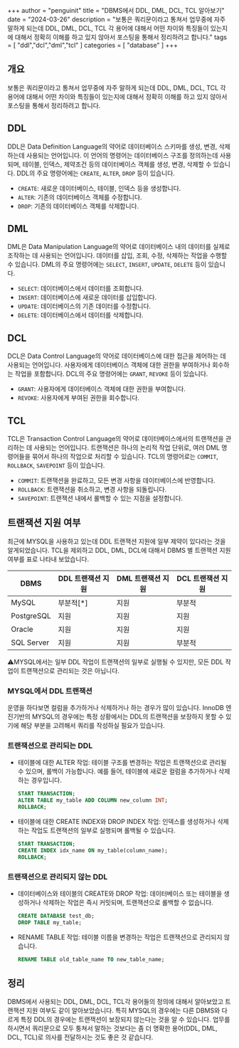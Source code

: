 +++
author = "penguinit"
title = "DBMS에서 DDL, DML, DCL, TCL 알아보기"
date = "2024-03-26"
description = "보통은 쿼리문이라고 통쳐서 업무중에 자주 말하게 되는데 DDL, DML, DCL, TCL 각 용어에 대해서 어떤 차이와 특징들이 있는지에 대해서 정확히 이해를 하고 있지 않아서 포스팅을 통해서 정리하려고 합니다."
tags = [
"ddl","dcl","dml","tcl"
]
categories = [
"database"
]
+++

## 개요

보통은 쿼리문이라고 통쳐서 업무중에 자주 말하게 되는데 DDL, DML, DCL, TCL 각 용어에 대해서 어떤 차이와 특징들이 있는지에 대해서 정확히 이해를 하고 있지 않아서 포스팅을 통해서 정리하려고 합니다.

## DDL

DDL은 Data Definition Language의 약어로 데이터베이스 스키마를 생성, 변경, 삭제하는데 사용되는 언어입니다. 이 언어의 명령어는 데이터베이스 구조를 정의하는데 사용되며, 테이블, 인덱스, 제약조건 등의 데이터베이스 객체를 생성, 변경, 삭제할 수 있습니다. DDL의 주요 명령어에는 `CREATE`, `ALTER`, `DROP` 등이 있습니다.

- `CREATE`: 새로운 데이터베이스, 테이블, 인덱스 등을 생성합니다.
- `ALTER`: 기존의 데이터베이스 객체를 수정합니다.
- `DROP`: 기존의 데이터베이스 객체를 삭제합니다.

## DML

DML은 Data Manipulation Language의 약어로 데이터베이스 내의 데이터를 실제로 조작하는 데 사용되는 언어입니다. 데이터를 삽입, 조회, 수정, 삭제하는 작업을 수행할 수 있습니다. DML의 주요 명령어에는 `SELECT`, `INSERT`, `UPDATE`, `DELETE` 등이 있습니다.

- `SELECT`: 데이터베이스에서 데이터를 조회합니다.
- `INSERT`: 데이터베이스에 새로운 데이터를 삽입합니다.
- `UPDATE`: 데이터베이스의 기존 데이터를 수정합니다.
- `DELETE`: 데이터베이스에서 데이터를 삭제합니다.

## DCL

DCL은 Data Control Language의 약어로 데이터베이스에 대한 접근을 제어하는 데 사용되는 언어입니다. 사용자에게 데이터베이스 객체에 대한 권한을 부여하거나 회수하는 작업을 포함합니다. DCL의 주요 명령어에는 `GRANT`, `REVOKE` 등이 있습니다.

- `GRANT`: 사용자에게 데이터베이스 객체에 대한 권한을 부여합니다.
- `REVOKE`: 사용자에게 부여된 권한을 회수합니다.

## TCL

TCL은 Transaction Control Language의 약어로 데이터베이스에서의 트랜잭션을 관리하는 데 사용되는 언어입니다. 트랜잭션은 하나의 논리적 작업 단위로, 여러 DML 명령어들을 묶어서 하나의 작업으로 처리할 수 있습니다. TCL의 명령어로는 `COMMIT`, `ROLLBACK`, `SAVEPOINT` 등이 있습니다.

- `COMMIT`: 트랜잭션을 완료하고, 모든 변경 사항을 데이터베이스에 반영합니다.
- `ROLLBACK`: 트랜잭션을 취소하고, 변경 사항을 되돌립니다.
- `SAVEPOINT`: 트랜잭션 내에서 롤백할 수 있는 지점을 설정합니다.

## 트랜잭션 지원 여부

최근에 MYSQL을 사용하고 있는데 DDL 트랜잭션 지원에 일부 제약이 있다라는 것을 알게되었습니다. TCL을 제외하고 DDL, DML, DCL에 대해서 DBMS 별 트랜잭션 지원 여부를 표로 나타내 보았습니다.

| DBMS       | DDL 트랜잭션 지원 | DML 트랜잭션 지원 | DCL 트랜잭션 지원 |
|------------|-------------|-------------|-------------|
| MySQL      | 부분적[*]      | 지원          | 부분적         |
| PostgreSQL | 지원          | 지원          | 지원          |
| Oracle     | 지원          | 지원          | 지원          |
| SQL Server | 지원          | 지원          | 부분적         |

⚠️MYSQL에서는 일부 DDL 작업이 트랜잭션의 일부로 실행될 수 있지만, 모든 DDL 작업이 트랜잭션으로 관리되는 것은 아닙니다.

### MYSQL에서 DDL 트랜잭션

운영을 하다보면 컬럼을 추가하거나 삭제하거나 하는 경우가 많이 있습니다. InnoDB 엔진기반의 MYSQL의 경우에는 특정 상황에서는 DDL의 트랜잭션을 보장하지 못할 수 있기에 해당 부분을 고려해서 쿼리를 작성하실 필요가 있습니다.

### 트랜잭션으로 관리되는 DDL

- 테이블에 대한 ALTER 작업: 테이블 구조를 변경하는 작업은 트랜잭션으로 관리될 수 있으며, 롤백이 가능합니다. 예를 들어, 테이블에 새로운 컬럼을 추가하거나 삭제하는 경우입니다.

    ```sql
    START TRANSACTION;
    ALTER TABLE my_table ADD COLUMN new_column INT;
    ROLLBACK;
    ```

- 테이블에 대한 CREATE INDEX와 DROP INDEX 작업: 인덱스를 생성하거나 삭제하는 작업도 트랜잭션의 일부로 실행되며 롤백될 수 있습니다.

    ```sql
    START TRANSACTION;
    CREATE INDEX idx_name ON my_table(column_name);
    ROLLBACK;
    ```


### 트랜잭션으로 관리되지 않는 DDL

- 데이터베이스와 테이블의 CREATE와 DROP 작업: 데이터베이스 또는 테이블을 생성하거나 삭제하는 작업은 즉시 커밋되며, 트랜잭션으로 롤백할 수 없습니다.

    ```sql
    CREATE DATABASE test_db;
    DROP TABLE my_table;
    ```

- RENAME TABLE 작업: 테이블 이름을 변경하는 작업은 트랜잭션으로 관리되지 않습니다.

    ```sql
    RENAME TABLE old_table_name TO new_table_name;
    ```


## 정리

DBMS에서 사용되는 DDL, DML, DCL, TCL각 용어들의 정의에 대해서 알아보았고 트랜잭션 지원 여부도 같이 알아보았습니다. 특히 MYSQL의 경우에는 다른 DBMS와 다르게 특정 DDL의 경우에는 트랜잭션이 보장되지 않는다는 것을 알 수 있습니다.
업무를 하시면서 쿼리문으로 모두 퉁쳐서 말하는 것보다는 좀 더 명확한 용어(DDL, DML, DCL, TCL)로 의사를 전달하시는 것도 좋은 것 같습니다.
